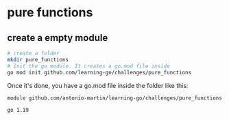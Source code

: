 # pure functions

## create a empty module

```bash
# create a folder
mkdir pure_functions
# init the go module. It creates a go.mod file inside
go mod init github.com/learning-go/challenges/pure_functions
```
Once it's done, you have a go.mod file inside the folder like this: 

```bash
module github.com/antonio-martin/learning-go/challenges/pure_functions

go 1.19
```


